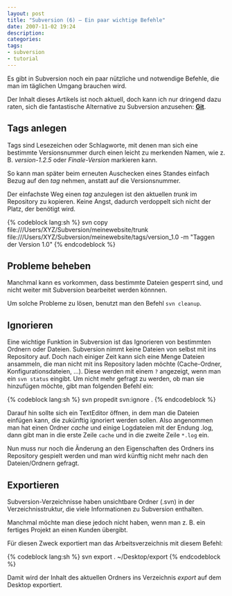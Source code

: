 ```yaml
---
layout: post
title: "Subversion (6) – Ein paar wichtige Befehle"
date: 2007-11-02 19:24
description: 
categories:
tags: 
- subversion
- tutorial
---
```


Es gibt in Subversion noch ein paar nützliche und notwendige Befehle, die man im täglichen Umgang brauchen wird.

<div class="hinweis">
<p>Der Inhalt dieses Artikels ist noch aktuell, doch kann ich nur dringend dazu raten, sich die fantastische Alternative zu Subversion anzusehen: <a href="/versionskontrolle-mit-git/"><strong>Git</strong></a>.</p>
</div>

## Tags anlegen

Tags sind Lesezeichen oder Schlagworte, mit denen man sich eine bestimmte Versionsnummer durch einen leicht zu merkenden Namen, wie z. B. *version-1.2.5* oder *Finale-Version* markieren kann.

So kann man später beim erneuten Auschecken eines Standes einfach Bezug auf den *tag* nehmen, anstatt auf die Versionsnummer.

Der einfachste Weg einen *tag* anzulegen ist den aktuellen *trunk* im Repository zu kopieren. Keine Angst, dadurch verdoppelt sich nicht der Platz, der benötigt wird.

{% codeblock lang:sh %}
svn copy file:///Users/XYZ/Subversion/meinewebsite/trunk file:///Users/XYZ/Subversion/meinewebsite/tags/version_1.0 -m "Taggen der Version 1.0"
{% endcodeblock %}

## Probleme beheben

Manchmal kann es vorkommen, dass bestimmte Dateien gesperrt sind, und nicht weiter mit Subversion bearbeitet werden könnnen.

Um solche Probleme zu lösen, benutzt man den Befehl `svn cleanup`.

## Ignorieren

Eine wichtige Funktion in Subversion ist das Ignorieren von bestimmten Ordnern oder Dateien. Subversion nimmt keine Dateien von selbst mit ins Repository auf. Doch nach einiger Zeit kann sich eine Menge Dateien ansammeln, die man nicht mit ins Repository laden möchte (Cache-Ordner, Konfigurationsdateien, …). Diese werden mit einem `?` angezeigt, wenn man ein `svn status` eingibt. Um nicht mehr gefragt zu werden, ob man sie hinzufügen möchte, gibt man folgenden Befehl ein:

{% codeblock lang:sh %}
svn propedit svn:ignore .
{% endcodeblock %}

Darauf hin sollte sich ein TextEditor öffnen, in dem man die Dateien einfügen kann, die zukünftig ignoriert werden sollen. Also angenommen man hat einen Ordner *cache* und einige Logdateien mit der Endung .log, dann gibt man in die erste Zeile `cache` und in die zweite Zeile `*.log` ein.

Nun muss nur noch die Änderung an den Eigenschaften des Ordners ins Repository gespielt werden und man wird künftig nicht mehr nach den Dateien/Ordnern gefragt.

## Exportieren

Subversion-Verzeichnisse haben unsichtbare Ordner (.svn) in der Verzeichnisstruktur, die viele Informationen zu Subversion enthalten.

Manchmal möchte man diese jedoch nicht haben, wenn man z. B. ein fertiges Projekt an einen Kunden übergibt.

Für diesen Zweck exportiert man das Arbeitsverzeichnis mit diesem Befehl:

{% codeblock lang:sh %}
svn export . ~/Desktop/export
{% endcodeblock %}

Damit wird der Inhalt des aktuellen Ordners ins Verzeichnis *export* auf dem Desktop exportiert.
